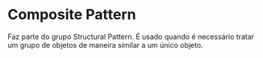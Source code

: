 # Composite Pattern

Faz parte do grupo Structural Pattern. É usado quando é necessário tratar um grupo de objetos de maneira similar a um único objeto.